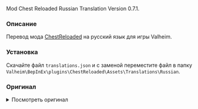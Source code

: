 Mod Chest Reloaded Russian Translation Version 0.7.1.

### Описание

Перевод мода [ChestReloaded](https://www.nexusmods.com/valheim/mods/653) на русский язык для игры Valheim. 

### Установка

Скачайте файл `translations.json` и с заменой переместите файл в папку `Valheim\BepInEx\plugins\ChestReloaded\Assets\Translations\Russian`.

### Оригинал 

<details>
  <summary>Посмотреть оригинал</summary>
  
```
{
  "big_wooden_signed_locker": "Big Wooden Locker",
  "wooden_signed_locker": "Signed Locker",
  "iron_signed_locker": "Iron Signed Locker",
  "hidden_stone_locker": "Hidden Stone Locker",
  "piece_signed_locker_rename": "Rename locker",
  "piece_locker_assign_item": "Assign item to locker",
  "piece_sign_assign_item": "Assign item to sign"
}
```
  
</details>
